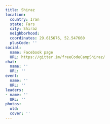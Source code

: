 ```yaml
---
title: Shiraz
location:
  country: Iran
  state: Fars
  city: Shiraz
  neighborhood: 
  coordinates: 29.615676, 52.547660
  plusCode: ''
social:
  name: Facebook page
  URL: https://gitter.im/freeCodeCampShiraz/
chat:
  name: ''
  URL: ''
event:
  name: ''
  URL: ''
leaders:
- name: ''
  URL: ''
photos:
  old: 
  cover: ''
---
```

